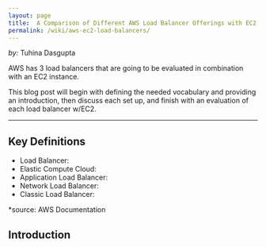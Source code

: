 ```yaml
---
layout: page
title:  A Comparison of Different AWS Load Balancer Offerings with EC2
permalink: /wiki/aws-ec2-load-balancers/
---
```


*by:* Tuhina Dasgupta


AWS has 3 load balancers that are going to be evaluated in combination with an EC2 instance. 

This blog post will begin with defining the needed vocabulary and providing an introduction, then discuss each set up, and finish with an evaluation of each load balancer w/EC2.

---
## Key Definitions
- Load Balancer: 
- Elastic Compute Cloud: 
- Application Load Balancer: 
- Network Load Balancer: 
- Classic Load Balancer: 

*source: AWS Documentation 
## Introduction  
